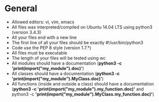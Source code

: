 # General
* Allowed editors: vi, vim, emacs
* All files was interpreted/compiled on Ubuntu 14.04 LTS using python3 (version 3.4.3)
* All your files end with a new line
* The first line of all your files should be exactly #!/usr/bin/python3
* Code use the PEP 8 style (version 1.7.*)
* All files must be executable
* The length of your files will be tested using wc
* All modules should have a documentation (__python3 -c 'print(__import__("my_module").__doc__)'__)
* All classes should have a documentation (__python3 -c 'print(__import__("my_module").MyClass.__doc__)'__)
* All functions (inside and outside a class) should have a documentation (__python3 -c 'print(__import__("my_module").my_function.__doc__)'__ and python3 -c
  __'print(__import__("my_module").MyClass.my_function.__doc__)'__)     
